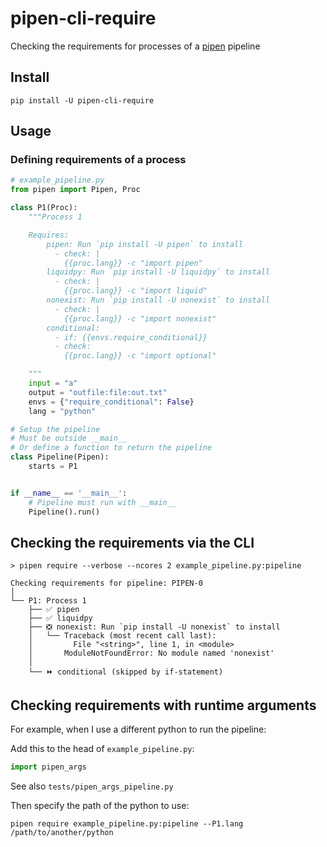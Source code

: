 # pipen-cli-require

Checking the requirements for processes of a [pipen][1] pipeline

## Install

```shell
pip install -U pipen-cli-require
```

## Usage

### Defining requirements of a process

```python
# example_pipeline.py
from pipen import Pipen, Proc

class P1(Proc):
    """Process 1

    Requires:
        pipen: Run `pip install -U pipen` to install
          - check: |
            {{proc.lang}} -c "import pipen"
        liquidpy: Run `pip install -U liquidpy` to install
          - check: |
            {{proc.lang}} -c "import liquid"
        nonexist: Run `pip install -U nonexist` to install
          - check: |
            {{proc.lang}} -c "import nonexist"
        conditional:
          - if: {{envs.require_conditional}}
          - check:
            {{proc.lang}} -c "import optional"

    """
    input = "a"
    output = "outfile:file:out.txt"
    envs = {"require_conditional": False}
    lang = "python"

# Setup the pipeline
# Must be outside __main__
# Or define a function to return the pipeline
class Pipeline(Pipen):
    starts = P1


if __name__ == '__main__':
    # Pipeline must run with __main__
    Pipeline().run()
```

## Checking the requirements via the CLI

```shell
> pipen require --verbose --ncores 2 example_pipeline.py:pipeline

Checking requirements for pipeline: PIPEN-0
│
└── P1: Process 1
    ├── ✅ pipen
    ├── ✅ liquidpy
    ├── ❎ nonexist: Run `pip install -U nonexist` to install
    │   └── Traceback (most recent call last):
    │         File "<string>", line 1, in <module>
    │       ModuleNotFoundError: No module named 'nonexist'
    │
    └── ⏩ conditional (skipped by if-statement)
```

## Checking requirements with runtime arguments

For example, when I use a different python to run the pipeline:

Add this to the head of `example_pipeline.py`:

```python
import pipen_args
```

See also `tests/pipen_args_pipeline.py`

Then specify the path of the python to use:

```shell
pipen require example_pipeline.py:pipeline --P1.lang /path/to/another/python
```

[1]: https://github.com/pwwang/pipen
